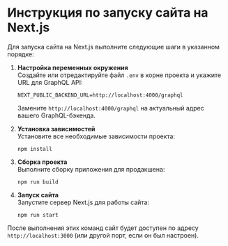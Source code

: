 # Инструкция по запуску сайта на Next.js

Для запуска сайта на Next.js выполните следующие шаги в указанном порядке:

1. **Настройка переменных окружения**  
   Создайте или отредактируйте файл `.env` в корне проекта и укажите URL для GraphQL API:  
   ```
   NEXT_PUBLIC_BACKEND_URL=http://localhost:4000/graphql
   ```  
   Замените `http://localhost:4000/graphql` на актуальный адрес вашего GraphQL-бэкенда.

2. **Установка зависимостей**  
   Установите все необходимые зависимости проекта:  
   ```
   npm install
   ```

3. **Сборка проекта**  
   Выполните сборку приложения для продакшена:  
   ```
   npm run build
   ```

4. **Запуск сайта**  
   Запустите сервер Next.js для работы сайта:  
   ```
   npm run start
   ```

После выполнения этих команд сайт будет доступен по адресу `http://localhost:3000` (или другой порт, если он был настроен).
